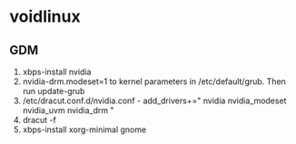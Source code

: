 # voidlinux

## GDM
1. xbps-install nvidia
2. nvidia-drm.modeset=1 to kernel parameters in /etc/default/grub. Then run update-grub
3. /etc/dracut.conf.d/nvidia.conf - add_drivers+=" nvidia nvidia_modeset nvidia_uvm nvidia_drm "
4. dracut -f
5. xbps-install xorg-minimal gnome
